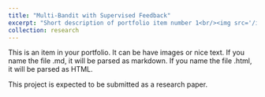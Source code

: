 ```yaml
---
title: "Multi-Bandit with Supervised Feedback"
excerpt: "Short description of portfolio item number 1<br/><img src='/images/500x300.png'>"
collection: research
---
```

This is an item in your portfolio. It can be have images or nice text. If you name the file .md, it will be parsed as markdown. If you name the file .html, it will be parsed as HTML.

This project is expected to be submitted as a research paper.
